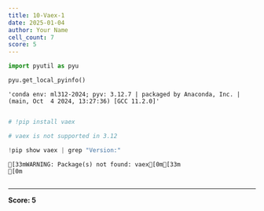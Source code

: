 ```yaml
---
title: 10-Vaex-1
date: 2025-01-04
author: Your Name
cell_count: 7
score: 5
---
```


```python
import pyutil as pyu
```


```python
pyu.get_local_pyinfo()
```




    'conda env: ml312-2024; pyv: 3.12.7 | packaged by Anaconda, Inc. | (main, Oct  4 2024, 13:27:36) [GCC 11.2.0]'




```python

```


```python
# !pip install vaex
```


```python
# vaex is not supported in 3.12
```


```python
!pip show vaex | grep "Version:"
```

    [33mWARNING: Package(s) not found: vaex[0m[33m
    [0m


```python

```


---
**Score: 5**